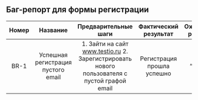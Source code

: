 Баг-репорт для формы регистрации
---------------------

|Номер|Название|Предварительные шаги|Фактический результат|Ожидаемый результат|Серьезность|Приоритет|
|:---:|:---:|:---:|:---:|:---:|:---:|:---:|
|BR-1|Успешная регистрация пустого email|1. Зайти на сайт www.testio.ru 2. Зарегистрировать нового пользователя с пустой графой email|Регистрация прошла успешно|Ошибка “Введите email”|Средняя|Низкий|
